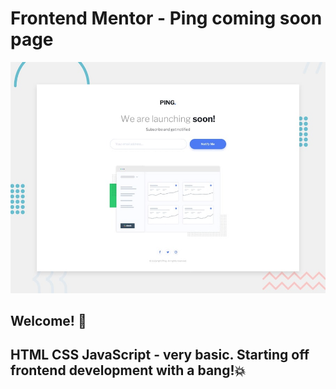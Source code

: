 # Frontend Mentor - Ping coming soon page

![Design preview for the Ping coming soon page coding challenge](./design/desktop-preview.jpg)

## Welcome! 👋

## HTML CSS JavaScript - very basic. Starting off frontend development with a bang!💥 

